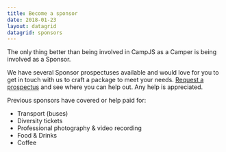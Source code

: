 ```yaml
---
title: Become a sponsor
date: 2018-01-23
layout: datagrid
datagrid: sponsors
---
```

The only thing better than being involved in CampJS as a Camper is being involved as a Sponsor.

We have several Sponsor prospectuses available and would love for you to get in touch with us to craft a package to meet your needs. <a href="mailto:sponsors-team@campjs.com">Request a prospectus</a> and see where you can help out. Any help is appreciated.

Previous sponsors have covered or help paid for:

* Transport (buses)
* Diversity tickets
* Professional photography & video recording
* Food & Drinks
* Coffee
